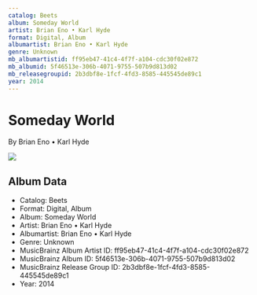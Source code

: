 ```yaml
---
catalog: Beets
album: Someday World
artist: Brian Eno • Karl Hyde
format: Digital, Album
albumartist: Brian Eno • Karl Hyde
genre: Unknown
mb_albumartistid: ff95eb47-41c4-4f7f-a104-cdc30f02e872
mb_albumid: 5f46513e-306b-4071-9755-507b9d813d02
mb_releasegroupid: 2b3dbf8e-1fcf-4fd3-8585-445545de89c1
year: 2014
---
```


# Someday World

By Brian Eno • Karl Hyde

![](../../assets/beetscovers/Brian_Eno_•_Karl_Hyde-Someday_World.jpg)

## Album Data

- Catalog: Beets
- Format: Digital, Album
- Album: Someday World
- Artist: Brian Eno • Karl Hyde
- Albumartist: Brian Eno • Karl Hyde
- Genre: Unknown
- MusicBrainz Album Artist ID: ff95eb47-41c4-4f7f-a104-cdc30f02e872
- MusicBrainz Album ID: 5f46513e-306b-4071-9755-507b9d813d02
- MusicBrainz Release Group ID: 2b3dbf8e-1fcf-4fd3-8585-445545de89c1
- Year: 2014

